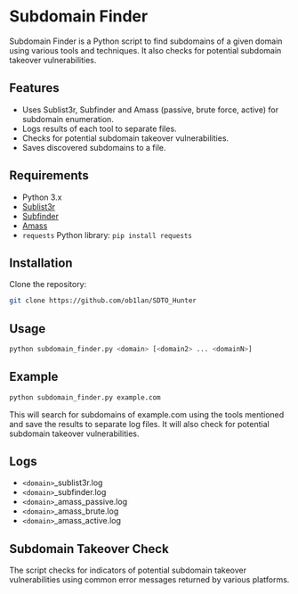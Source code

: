 # Subdomain Finder

Subdomain Finder is a Python script to find subdomains of a given domain using various tools and techniques. It also checks for potential subdomain takeover vulnerabilities.

## Features

- Uses Sublist3r, Subfinder and Amass (passive, brute force, active) for subdomain enumeration.
- Logs results of each tool to separate files.
- Checks for potential subdomain takeover vulnerabilities.
- Saves discovered subdomains to a file.

## Requirements

- Python 3.x
- [Sublist3r](https://github.com/aboul3la/Sublist3r)
- [Subfinder](https://github.com/projectdiscovery/subfinder)
- [Amass](https://github.com/OWASP/Amass)
- `requests` Python library: `pip install requests`

## Installation

Clone the repository:
```bash
git clone https://github.com/ob1lan/SDTO_Hunter
```
## Usage
```bash
python subdomain_finder.py <domain> [<domain2> ... <domainN>]
```
## Example
```bash
python subdomain_finder.py example.com
```
This will search for subdomains of example.com using the tools mentioned and save the results to separate log files. It will also check for potential subdomain takeover vulnerabilities.

## Logs
- `<domain>`_sublist3r.log
- `<domain>`_subfinder.log
- `<domain>`_amass_passive.log
- `<domain>`_amass_brute.log
- `<domain>`_amass_active.log

## Subdomain Takeover Check
The script checks for indicators of potential subdomain takeover vulnerabilities using common error messages returned by various platforms.
